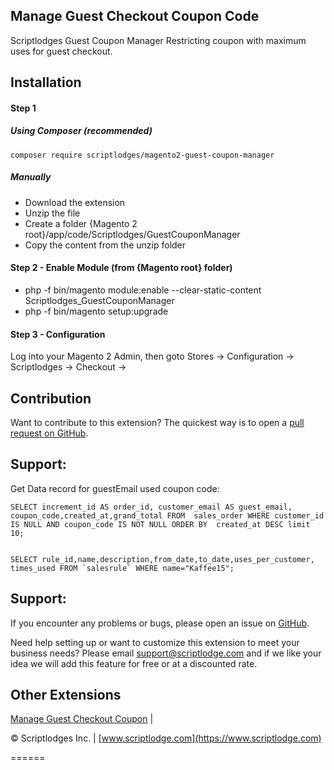 

## Manage Guest Checkout Coupon Code


Scriptlodges Guest Coupon Manager Restricting coupon with maximum uses for guest checkout.


## Installation

#### Step 1
##### Using Composer (recommended)
```
composer require scriptlodges/magento2-guest-coupon-manager
```
##### Manually
 * Download the extension
 * Unzip the file
 * Create a folder {Magento 2 root}/app/code/Scriptlodges/GuestCouponManager
 * Copy the content from the unzip folder

#### Step 2 - Enable Module (from {Magento root} folder)
 * php -f bin/magento module:enable --clear-static-content Scriptlodges_GuestCouponManager
 * php -f bin/magento setup:upgrade

#### Step 3 - Configuration

 Log into your Magento 2 Admin, then goto Stores -> Configuration -> Scriptlodges -> Checkout ->

Contribution
---
Want to contribute to this extension? The quickest way is to open a [pull request on GitHub](https://help.github.com/articles/using-pull-requests).


Support:
---
Get Data record for guestEmail used coupon code:

    SELECT increment_id AS order_id, customer_email AS guest_email, coupon_code,created_at,grand_total FROM  sales_order WHERE customer_id IS NULL AND coupon_code IS NOT NULL ORDER BY  created_at DESC limit 10;


    SELECT rule_id,name,description,from_date,to_date,uses_per_customer, times_used FROM `salesrule` WHERE name="Kaffee15";


Support:
---
If you encounter any problems or bugs, please open an issue on [GitHub](https://github.com/Scriptlodges/GuestCouponManager/issues).

Need help setting up or want to customize this extension to meet your business needs? Please email support@scriptlodge.com and if we like your idea we will add this feature for free or at a discounted rate.

Other Extensions
---
[Manage Guest Checkout Coupon](https://github.com/Scriptlodges/GuestCouponManager) |

© Scriptlodges Inc. | [www.scriptlodge.com](https://www.scriptlodge.com)



======
